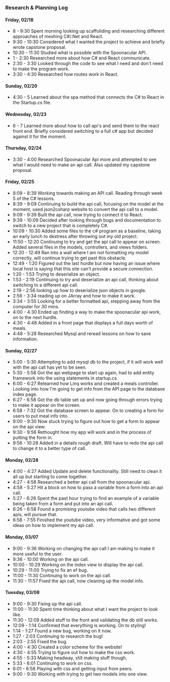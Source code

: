 ### Research & Planning Log
#### Friday, 02/18
* 8 - 9:30 Spent morning looking up scaffoliding and researching different approaches of meshing C#/.Net and React.
* 9:30 - 10:30 Considered what I wanted the project to achieve and briefly wrote capstone proposal.
* 10:30 - 11:30 Studied what is possible with the Spoonacular API.
* 1 - 2:30 Researched more about how C# and React communicate.
* 2:30 - 3:30 Looked through the code to see what I need and don't need to make the program work.
* 3:30 - 4:30 Researched how routes work in React.

#### Sunday, 02/20
* 4:30 - 5 Learned about the spa method that connects the C# to React in the Startup.cs file.

#### Wednesday, 02/23
* 6 - 7 Learned more about how to call api's and send them to the react front end. Briefly considered switching to a full c# app but decided against it for the moment.

#### Thursday, 02/24
* 3:30 - 4:00 Researched Spoonacular Api more and attempted to see what I would need to make an api call. Also updated my capstone proposal.

#### Friday, 02/25
* 8:09 - 8:39 Working towards making an API call. Reading through week 5 of the C# lessons.
* 8:39 - 9:09 Continuing to build the api call, focusing on the model at the moment, used json2csharp website to convert the api call to a model.
* 9:09 - 9:39 Built the api call, now trying to connect it to React.
* 9:39 - 10:09 Decided after looking through bugs and documentation to switch to a new project that is completely C#.
* 10:09 - 10:30 Added some files to the c# program as a baseline, taking an early lunch to destress after throwing out my old project.
* 11:50 - 12:20 Continuing to try and get the api call to appear on screen. Added several files in the models, controllers, and views folders.
* 12:20 - 12:49 Ran into a wall where I am not formatting my model correctly, will continue trying to get past this obstacle.
* 12:49 - 1:20 Figured out the last hurdle but now having an issue where local host is saying that this site can't provide a secure connection.
* 1:20 - 1:53 Trying to deserialize an object.
* 1:53 - 2:19 Continuing to try and deserialize an api call, thinking about switching to a different api call.
* 2:19 - 2:56 looking up how to deserialize json objects in google.
* 2:56 - 3:34 reading up on JArray and how to make it work.
* 3:34 - 3:55 Looking for a better formatted api, stepping away from the computer for 30 mins.
* 4:00 - 4:30 Ended up finding a way to make the spoonacular api work, on to the next hurdle.
* 4:30 - 4:48 Added in a front page that displays a full days worth of meals.
* 4:48 - 5:28 Researched Mysql and reread lessons on how to save information.

#### Sunday, 02/27
* 5:00 - 5:30  Attempting to add mysql db to the project, if it will work well with the api call has yet to be seen.
* 5:30 - 5:58 Got the api webpage to start up again, had to add entity framework into the using statements in startup.cs.
* 6:00 - 6:27 Relearned how Linq works and created a meals controller. Looking into how I'm going to get info from the API page to the database index page.
* 6:27 - 6:58 Got the db table set up and now going through errors trying to make it appear on the screen.
* 6:58 - 7:32 Got the database screen to appear. On to creating a form for users to put meal info into.
* 9:00 - 9:30 Now stuck trying to figure out how to get a form to appear on the api view. 
* 9:30 - 9:56 Rethought how my app will work and in the process of putting the form in.
* 9:56 - 10:28 Added in a details rough draft. Will have to redo the api call to change it to a better type of call.

#### Monday, 02/28
* 4:00 - 4:27 Added Update and delete functionality. Still need to clean it all up but starting to come together.
* 4:27 - 4:58 Researched a better api call from the spoonacular api.
* 4:58 - 5:27 Hit a block on how to pass a variable from a form into an api call.
* 5:27 - 6:26 Spent the past hour trying to find an example of a variable being taken from a form and put into an api call.
* 6:26 - 6:58 Found a promising youtube video that calls two different apis, will pursue that.
* 6:58 - 7:55 Finished the youtube video, very informative and got some ideas on how to implement my api call.

#### Monday, 03/07
* 9:00 - 9:36 Working on changing the api call I am making to make it more useful to the user.
* 9:36 - 10:00 Working on the api call.
* 10:00 - 10:29 Working on the index view to display the api call.
* 10:29 - 11:00 Trying to fix an ef bug.
* 11:00 - 11:30 Continuing to work on the api call.
* 11:30 - 11:57 Fixed the api call, now cleaning up the model info.

#### Tuesday, 03/08
* 9:00 - 9:30 Fixing up the api call.
* 11:00 - 11:30 Spent time thinking about what I want the project to look like.
* 11:30 - 12:09 Added stuff to the front and validating the db still works.
* 12:09 - 1:14 Confirmed that everything is working. On to styling!
* 1:14 - 1:27 Found a new bug, working on it now.
* 1:27 - 2:03 Continuing to research the bug!
* 2:03 - 2:55 Fixed the bug.
* 4:00 - 4:30 Created a color scheme for the website!
* 4:30 - 4:55 Trying to figure out how to make the css work.
* 4:55 - 5:33 Making headway, still making stuff though.
* 5:33 - 6:01 Continuing to work on css.
* 6:01 - 6:58 Playing with css and getting input from peers.
* 9:00 - 9:30 Working with trying to get two models into one view.